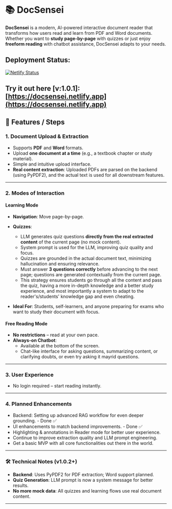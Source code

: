 # 📚 DocSensei

**DocSensei** is a modern, AI-powered interactive document reader that transforms how users read and learn from PDF and Word documents.  
Whether you want to **study page-by-page** with quizzes or just enjoy **freeform reading** with chatbot assistance, DocSensei adapts to your needs.

## Deployment Status:
[![Netlify Status](https://api.netlify.com/api/v1/badges/6b5be19f-6d9e-43e9-99d2-cb43ba936a88/deploy-status)](https://docsensei.netlify.app)

Try it out here [v:1.0.1]: [https://docsensei.netlify.app](https://docsensei.netlify.app) 
---

## 🚀 Features / Steps


### 1. **Document Upload & Extraction**
- Supports **PDF** and **Word** formats.
- Upload **one document at a time** (e.g., a textbook chapter or study material).
- Simple and intuitive upload interface.
- **Real content extraction**: Uploaded PDFs are parsed on the backend (using PyPDF2), and the actual text is used for all downstream features.

---

### 2. **Modes of Interaction**


#### **Learning Mode**
- **Navigation**: Move page-by-page.
- **Quizzes**:
  - LLM generates quiz questions **directly from the real extracted content** of the current page (no mock content).
  - System prompt is used for the LLM, improving quiz quality and focus.
  - Quizzes are grounded in the actual document text, minimizing hallucination and ensuring relevance.
  - Must answer **3 questions correctly** before advancing to the next page; questions are generated contextually from the current page.
  - This strategy ensures students go through all the content and pass the quiz, having a more in-depth knowledge and a better study experience, and most importantly a system to adapt to the reader's/students' knowledge gap and even cheating.

- **Ideal For**: Students, self-learners, and anyone preparing for exams who want to study their document with focus.

#### **Free Reading Mode**
- **No restrictions** – read at your own pace.
- **Always-on Chatbot**:   
  - Available at the bottom of the screen.
  - Chat-like interface for asking questions, summarizing content, or clarifying doubts, or even try asking it mayrid questions.

---

### 3. **User Experience**
- No login required – start reading instantly.
---


### 4. **Planned Enhancements**
- Backend: Setting up advanced RAG workflow for even deeper grounding. - Done ✅
- UI enhancements to match backend improvements. - Done ✅
- Highlighting & annotations in Reader mode for better user experience.
- Continue to improve extraction quality and LLM prompt engineering.
- Get a basic MVP with all core functionalities out there in the world.

---
### 🛠️ Technical Notes (v1.0.2+)
- **Backend**: Uses PyPDF2 for PDF extraction; Word support planned.
- **Quiz Generation**: LLM prompt is now a system message for better results.
- **No more mock data**: All quizzes and learning flows use real document content.
---
